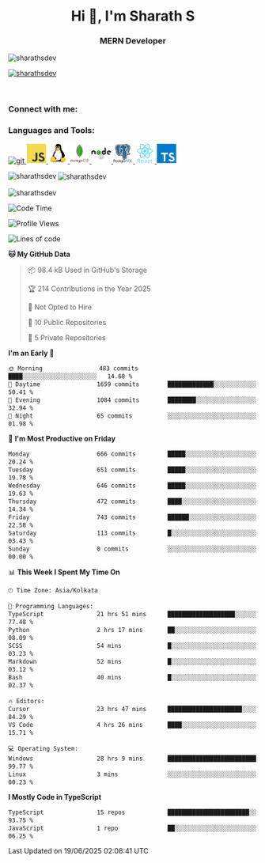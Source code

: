 <h1 align="center">Hi 👋, I'm Sharath S</h1>
<h3 align="center">MERN Developer</h3>

<p align="left"> <img src="https://komarev.com/ghpvc/?username=sharathsdev&label=Profile%20views&color=0e75b6&style=flat" alt="sharathsdev" /> </p>

<p align="left"> <a href="https://github.com/ryo-ma/github-profile-trophy"><img src="https://github-profile-trophy.vercel.app/?username=sharathsdev" alt="sharathsdev" /></a> </p>

<p align="left"> <a href="https://twitter.com/" target="blank"><img src="https://img.shields.io/twitter/follow/?logo=twitter&style=for-the-badge" alt="" /></a> </p>

<h3 align="left">Connect with me:</h3>
<p align="left">
</p>

<h3 align="left">Languages and Tools:</h3>
<p align="left"> <a href="https://git-scm.com/" target="_blank" rel="noreferrer"> <img src="https://www.vectorlogo.zone/logos/git-scm/git-scm-icon.svg" alt="git" width="40" height="40"/> </a> <a href="https://developer.mozilla.org/en-US/docs/Web/JavaScript" target="_blank" rel="noreferrer"> <img src="https://raw.githubusercontent.com/devicons/devicon/master/icons/javascript/javascript-original.svg" alt="javascript" width="40" height="40"/> </a> <a href="https://www.linux.org/" target="_blank" rel="noreferrer"> <img src="https://raw.githubusercontent.com/devicons/devicon/master/icons/linux/linux-original.svg" alt="linux" width="40" height="40"/> </a> <a href="https://www.mongodb.com/" target="_blank" rel="noreferrer"> <img src="https://raw.githubusercontent.com/devicons/devicon/master/icons/mongodb/mongodb-original-wordmark.svg" alt="mongodb" width="40" height="40"/> </a> <a href="https://nodejs.org" target="_blank" rel="noreferrer"> <img src="https://raw.githubusercontent.com/devicons/devicon/master/icons/nodejs/nodejs-original-wordmark.svg" alt="nodejs" width="40" height="40"/> </a> <a href="https://www.postgresql.org" target="_blank" rel="noreferrer"> <img src="https://raw.githubusercontent.com/devicons/devicon/master/icons/postgresql/postgresql-original-wordmark.svg" alt="postgresql" width="40" height="40"/> </a> <a href="https://reactjs.org/" target="_blank" rel="noreferrer"> <img src="https://raw.githubusercontent.com/devicons/devicon/master/icons/react/react-original-wordmark.svg" alt="react" width="40" height="40"/> </a> <a href="https://www.typescriptlang.org/" target="_blank" rel="noreferrer"> <img src="https://raw.githubusercontent.com/devicons/devicon/master/icons/typescript/typescript-original.svg" alt="typescript" width="40" height="40"/> </a> </p>

<p><img align="left" src="https://github-readme-stats.vercel.app/api/top-langs?username=sharathsdev&show_icons=true&locale=en&layout=compact" alt="sharathsdev" /></p>

<p>&nbsp;<img align="center" src="https://github-readme-stats.vercel.app/api?username=sharathsdev&show_icons=true&locale=en" alt="sharathsdev" /></p>

<p><img align="center" src="https://github-readme-streak-stats.herokuapp.com/?user=sharathsdev&" alt="sharathsdev" /></p>
 
 <!--START_SECTION:waka-->
![Code Time](http://img.shields.io/badge/Code%20Time-777%20hrs%2014%20mins-blue)

![Profile Views](http://img.shields.io/badge/Profile%20Views-0-blue)

![Lines of code](https://img.shields.io/badge/From%20Hello%20World%20I%27ve%20Written-4.9%20million%20lines%20of%20code-blue)

**🐱 My GitHub Data** 

> 📦 98.4 kB Used in GitHub's Storage 
 > 
> 🏆 214 Contributions in the Year 2025
 > 
> 🚫 Not Opted to Hire
 > 
> 📜 10 Public Repositories 
 > 
> 🔑 5 Private Repositories 
 > 
**I'm an Early 🐤** 

```text
🌞 Morning                483 commits         ████░░░░░░░░░░░░░░░░░░░░░   14.68 % 
🌆 Daytime                1659 commits        █████████████░░░░░░░░░░░░   50.41 % 
🌃 Evening                1084 commits        ████████░░░░░░░░░░░░░░░░░   32.94 % 
🌙 Night                  65 commits          ░░░░░░░░░░░░░░░░░░░░░░░░░   01.98 % 
```
📅 **I'm Most Productive on Friday** 

```text
Monday                   666 commits         █████░░░░░░░░░░░░░░░░░░░░   20.24 % 
Tuesday                  651 commits         █████░░░░░░░░░░░░░░░░░░░░   19.78 % 
Wednesday                646 commits         █████░░░░░░░░░░░░░░░░░░░░   19.63 % 
Thursday                 472 commits         ████░░░░░░░░░░░░░░░░░░░░░   14.34 % 
Friday                   743 commits         ██████░░░░░░░░░░░░░░░░░░░   22.58 % 
Saturday                 113 commits         █░░░░░░░░░░░░░░░░░░░░░░░░   03.43 % 
Sunday                   0 commits           ░░░░░░░░░░░░░░░░░░░░░░░░░   00.00 % 
```


📊 **This Week I Spent My Time On** 

```text
🕑︎ Time Zone: Asia/Kolkata

💬 Programming Languages: 
TypeScript               21 hrs 51 mins      ███████████████████░░░░░░   77.48 % 
Python                   2 hrs 17 mins       ██░░░░░░░░░░░░░░░░░░░░░░░   08.09 % 
SCSS                     54 mins             █░░░░░░░░░░░░░░░░░░░░░░░░   03.23 % 
Markdown                 52 mins             █░░░░░░░░░░░░░░░░░░░░░░░░   03.12 % 
Bash                     40 mins             █░░░░░░░░░░░░░░░░░░░░░░░░   02.37 % 

🔥 Editors: 
Cursor                   23 hrs 47 mins      █████████████████████░░░░   84.29 % 
VS Code                  4 hrs 26 mins       ████░░░░░░░░░░░░░░░░░░░░░   15.71 % 

💻 Operating System: 
Windows                  28 hrs 9 mins       █████████████████████████   99.77 % 
Linux                    3 mins              ░░░░░░░░░░░░░░░░░░░░░░░░░   00.23 % 
```

**I Mostly Code in TypeScript** 

```text
TypeScript               15 repos            ███████████████████████░░   93.75 % 
JavaScript               1 repo              ██░░░░░░░░░░░░░░░░░░░░░░░   06.25 % 
```




 Last Updated on 19/06/2025 02:08:41 UTC
<!--END_SECTION:waka-->
